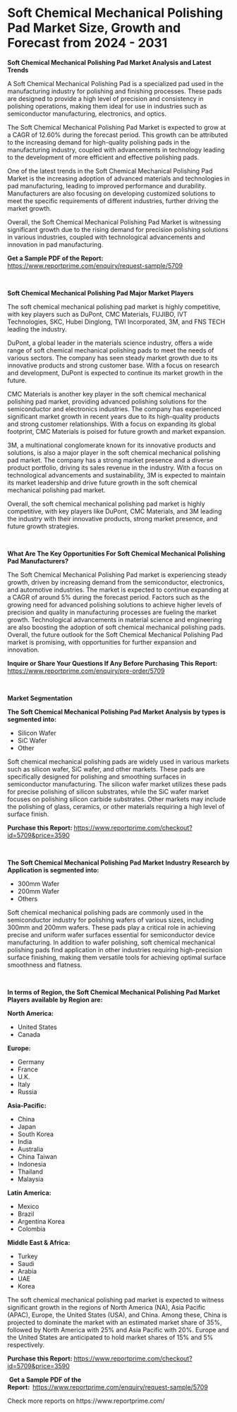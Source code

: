 <p><h1>Soft Chemical Mechanical Polishing Pad Market Size, Growth and Forecast from 2024 - 2031</h1></p><p><strong>Soft Chemical Mechanical Polishing Pad Market Analysis and Latest Trends</strong></p>
<p><p>A Soft Chemical Mechanical Polishing Pad is a specialized pad used in the manufacturing industry for polishing and finishing processes. These pads are designed to provide a high level of precision and consistency in polishing operations, making them ideal for use in industries such as semiconductor manufacturing, electronics, and optics.</p><p>The Soft Chemical Mechanical Polishing Pad Market is expected to grow at a CAGR of 12.60% during the forecast period. This growth can be attributed to the increasing demand for high-quality polishing pads in the manufacturing industry, coupled with advancements in technology leading to the development of more efficient and effective polishing pads.</p><p>One of the latest trends in the Soft Chemical Mechanical Polishing Pad Market is the increasing adoption of advanced materials and technologies in pad manufacturing, leading to improved performance and durability. Manufacturers are also focusing on developing customized solutions to meet the specific requirements of different industries, further driving the market growth.</p><p>Overall, the Soft Chemical Mechanical Polishing Pad Market is witnessing significant growth due to the rising demand for precision polishing solutions in various industries, coupled with technological advancements and innovation in pad manufacturing.</p></p>
<p><strong>Get a Sample PDF of the Report:&nbsp;</strong> <a href="https://www.reportprime.com/enquiry/request-sample/5709">https://www.reportprime.com/enquiry/request-sample/5709</a></p>
<p>&nbsp;</p>
<p><strong>Soft Chemical Mechanical Polishing Pad Major Market Players</strong></p>
<p><p>The soft chemical mechanical polishing pad market is highly competitive, with key players such as DuPont, CMC Materials, FUJIBO, IVT Technologies, SKC, Hubei Dinglong, TWI Incorporated, 3M, and FNS TECH leading the industry. </p><p>DuPont, a global leader in the materials science industry, offers a wide range of soft chemical mechanical polishing pads to meet the needs of various sectors. The company has seen steady market growth due to its innovative products and strong customer base. With a focus on research and development, DuPont is expected to continue its market growth in the future.</p><p>CMC Materials is another key player in the soft chemical mechanical polishing pad market, providing advanced polishing solutions for the semiconductor and electronics industries. The company has experienced significant market growth in recent years due to its high-quality products and strong customer relationships. With a focus on expanding its global footprint, CMC Materials is poised for future growth and market expansion.</p><p>3M, a multinational conglomerate known for its innovative products and solutions, is also a major player in the soft chemical mechanical polishing pad market. The company has a strong market presence and a diverse product portfolio, driving its sales revenue in the industry. With a focus on technological advancements and sustainability, 3M is expected to maintain its market leadership and drive future growth in the soft chemical mechanical polishing pad market.</p><p>Overall, the soft chemical mechanical polishing pad market is highly competitive, with key players like DuPont, CMC Materials, and 3M leading the industry with their innovative products, strong market presence, and future growth strategies.</p></p>
<p>&nbsp;</p>
<p><strong>What Are The Key Opportunities For Soft Chemical Mechanical Polishing Pad Manufacturers?</strong></p>
<p><p>The Soft Chemical Mechanical Polishing Pad market is experiencing steady growth, driven by increasing demand from the semiconductor, electronics, and automotive industries. The market is expected to continue expanding at a CAGR of around 5% during the forecast period. Factors such as the growing need for advanced polishing solutions to achieve higher levels of precision and quality in manufacturing processes are fueling the market growth. Technological advancements in material science and engineering are also boosting the adoption of soft chemical mechanical polishing pads. Overall, the future outlook for the Soft Chemical Mechanical Polishing Pad market is promising, with opportunities for further expansion and innovation.</p></p>
<p><strong>Inquire or Share Your Questions If Any Before Purchasing This Report:</strong> <a href="https://www.reportprime.com/enquiry/pre-order/5709">https://www.reportprime.com/enquiry/pre-order/5709</a></p>
<p>&nbsp;</p>
<p><strong>Market Segmentation</strong></p>
<p><strong>The Soft Chemical Mechanical Polishing Pad Market Analysis by types is segmented into:</strong></p>
<p><ul><li>Silicon Wafer</li><li>SiC Wafer</li><li>Other</li></ul></p>
<p><p>Soft chemical mechanical polishing pads are widely used in various markets such as silicon wafer, SiC wafer, and other markets. These pads are specifically designed for polishing and smoothing surfaces in semiconductor manufacturing. The silicon wafer market utilizes these pads for precise polishing of silicon substrates, while the SiC wafer market focuses on polishing silicon carbide substrates. Other markets may include the polishing of glass, ceramics, or other materials requiring a high level of surface finish.</p></p>
<p><strong>Purchase this Report:&nbsp;</strong><a href="https://www.reportprime.com/checkout?id=5709&price=3590">https://www.reportprime.com/checkout?id=5709&price=3590</a></p>
<p>&nbsp;</p>
<p><strong>The Soft Chemical Mechanical Polishing Pad Market Industry Research by Application is segmented into:</strong></p>
<p><ul><li>300mm Wafer</li><li>200mm Wafer</li><li>Others</li></ul></p>
<p><p>Soft chemical mechanical polishing pads are commonly used in the semiconductor industry for polishing wafers of various sizes, including 300mm and 200mm wafers. These pads play a critical role in achieving precise and uniform wafer surfaces essential for semiconductor device manufacturing. In addition to wafer polishing, soft chemical mechanical polishing pads find application in other industries requiring high-precision surface finishing, making them versatile tools for achieving optimal surface smoothness and flatness.</p></p>
<p>&nbsp;</p>
<p><strong>In terms of Region, the Soft Chemical Mechanical Polishing Pad Market Players available by Region are:</strong></p>
<p>
    <p> <strong> North America: </strong>
        <ul>
            <li>United States</li>
            <li>Canada</li>
        </ul>
        </p> 
    <p> <strong> Europe: </strong>
        <ul>
            <li>Germany</li>
            <li>France</li>
            <li>U.K.</li>
            <li>Italy</li>
            <li>Russia</li>
        </ul>
        </p> 
    <p> <strong> Asia-Pacific: </strong>
        <ul>
            <li>China</li>
            <li>Japan</li>
            <li>South Korea</li>
            <li>India</li>
            <li>Australia</li>
            <li>China Taiwan</li>
            <li>Indonesia</li>
            <li>Thailand</li>
            <li>Malaysia</li>
        </ul>
        </p> 
    <p> <strong> Latin America: </strong>
        <ul>
            <li>Mexico</li>
            <li>Brazil</li>
            <li>Argentina Korea</li>
            <li>Colombia</li>
        </ul>
        </p> 
    <p> <strong> Middle East & Africa: </strong>
        <ul>
            <li>Turkey</li>
            <li>Saudi</li>
            <li>Arabia</li>
            <li>UAE</li>
            <li>Korea</li>
        </ul>
    </p>
    </p>
<p><p>The soft chemical mechanical polishing pad market is expected to witness significant growth in the regions of North America (NA), Asia Pacific (APAC), Europe, the United States (USA), and China. Among these, China is projected to dominate the market with an estimated market share of 35%, followed by North America with 25% and Asia Pacific with 20%. Europe and the United States are anticipated to hold market shares of 15% and 5% respectively.</p></p>
<p><strong>Purchase this Report: </strong><a href="https://www.reportprime.com/checkout?id=5709&price=3590">https://www.reportprime.com/checkout?id=5709&price=3590</a></p>
<p>&nbsp;<strong>Get a Sample PDF of the Report:&nbsp;&nbsp;</strong><a href="https://www.reportprime.com/enquiry/request-sample/5709">https://www.reportprime.com/enquiry/request-sample/5709</a></p>
<p><strong></strong></p>
<p>Check more reports on https://www.reportprime.com/</p>
